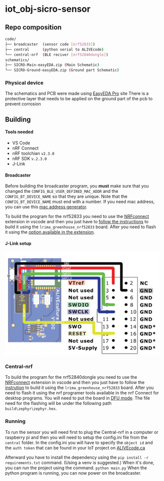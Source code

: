 # iot_obj-sicro-sensor

## Repo composition
```bash
code/
├── broadcaster  (sensor code [nrf52833])
├── central      (python serial to ALIVEcode)
└── central-nrf  (BLE reciver [nrf52840dongle])
schematics/
├── SICRO-Main-easyEDA.zip (Main Schematic)
└── SICRO-Ground-easyEDA.zip (Ground part Schematic)
```
### Physical device
The schematics and PCB were made using [EasyEDA Pro](https://pro.easyeda.com/) site
There is a protective layer that needs to be applied on the ground part of the pcb to prevent corrosion

## Building

#### Tools needed
- VS Code
- nRF Connect
- nRF toolchian `v2.3.0`
- nRF SDK `v.2.3.0`
- J-Link

#### Broadcaster
Before building the broadcaster program, you **must** make sure that you changed the `CONFIG_BLE_USER_DEFINED_MAC_ADDR` and the `CONFIG_BT_DEVICE_NAME` so that they are unique. Note that the `CONFIG_BT_DEVICE_NAME` must end with a number. If you need mac address, you can use this [mac address generator](https://dnschecker.org/mac-address-generator.php).

To build the program for the nrf52833 you need to use the [NRFconnect](https://www.nordicsemi.com/Products/Development-tools/nRF-Connect-for-VS-Code) extension in vscode and then you just have to [follow the instructions](https://nrfconnect.github.io/vscode-nrf-connect/get_started/build_app_ncs.html#how-to-build-an-application) to build it using the `lrima_greenhouse_nrf52833` board. After you need to flash it using the [option available in the extension](https://nrfconnect.github.io/vscode-nrf-connect/get_started/quick_debug.html#how-to-flash-an-application).

#### J-Link setup
![J-Link setup](doc/img/J-Link-Pin.png)

### Central-nrf
To build the program for the nrf52840dongle you need to use the [NRFconnect](https://www.nordicsemi.com/Products/Development-tools/nRF-Connect-for-VS-Code) extension in vscode and then you just have to follow the [instrution](https://nrfconnect.github.io/vscode-nrf-connect/get_started/build_app_ncs.html#how-to-build-an-application) to build it using the `lrima_greenhouse_nrf52833` board. After you need to flash it using the nrf programer tools available in the nrf Connect for desktop programs. You will need to put the board in [DFU mode](https://infocenter.nordicsemi.com/index.jsp?topic=%2Fug_nrf52840_dongle%2FUG%2Fnrf52840_Dongle%2Fprogramming.html). The file need for the flashing will be under the following path `build\zephyr\zephyr.hex`.

### Running

To run the sensor you will need first to plug the Central-nrf in a computer or raspberry pi and then you will need to setup the config.ini file from the `central` folder. In the config.ini you will have to specify the `object id` and the `auth token` that can be found in your IoT project on [ALIVEcode.ca](ALIVEcode.ca)

Afterward you have to install the dependency using the `pip install -r requirements.txt` command. (Using a venv is suggested.)
When it's done, you can run the project using the command. `python main.py`
When the python program is running, you can now power on the broadcaster.
